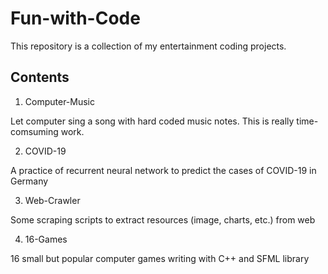 # Fun-with-Code

This repository is a collection of my entertainment coding projects.

## Contents

1. Computer-Music

 Let computer sing a song with hard coded music notes. This is really time-comsuming work.

2. COVID-19

A practice of recurrent neural network to predict the cases of COVID-19 in Germany

3. Web-Crawler

Some scraping scripts to extract resources (image, charts, etc.) from web

4. 16-Games

16 small but popular computer games writing with C++ and SFML library

